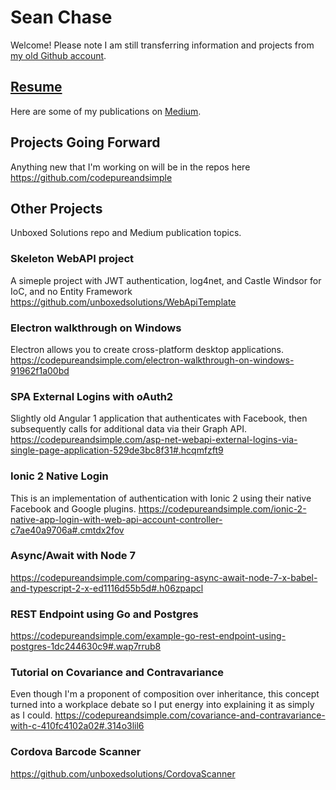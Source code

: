 # Sean Chase
Welcome! Please note I am still transferring information and projects from [my old Github account](https://github.com/unboxedsolutions). 

## [Resume](https://codepureandsimple.github.io/seanchase/resume.pdf)
Here are some of my publications on [Medium](https://codepureandsimple.com/).

## Projects Going Forward
Anything new that I'm working on will be in the repos here https://github.com/codepureandsimple

## Other Projects
Unboxed Solutions repo and Medium publication topics.

### Skeleton WebAPI project 
A simeple project with JWT authentication, log4net, and Castle Windsor for IoC, and no Entity Framework https://github.com/unboxedsolutions/WebApiTemplate

### Electron walkthrough on Windows
Electron allows you to create cross-platform desktop applications.
https://codepureandsimple.com/electron-walkthrough-on-windows-91962f1a00bd

### SPA External Logins with oAuth2
Slightly old Angular 1 application that authenticates with Facebook, then subsequently calls for additional data via their Graph API. https://codepureandsimple.com/asp-net-webapi-external-logins-via-single-page-application-529de3bc8f31#.hcqmfzft9

### Ionic 2 Native Login
This is an implementation of authentication with Ionic 2 using their native Facebook and Google plugins. https://codepureandsimple.com/ionic-2-native-app-login-with-web-api-account-controller-c7ae40a9706a#.cmtdx2fov

### Async/Await with Node 7
https://codepureandsimple.com/comparing-async-await-node-7-x-babel-and-typescript-2-x-ed1116d55b5d#.h06zpapcl

### REST Endpoint using Go and Postgres
https://codepureandsimple.com/example-go-rest-endpoint-using-postgres-1dc244630c9#.wap7rrub8

### Tutorial on Covariance and Contravariance
Even though I'm a proponent of composition over inheritance, this concept turned into a workplace debate so I put energy into explaining it as simply as I could. https://codepureandsimple.com/covariance-and-contravariance-with-c-410fc4102a02#.314o3lil6

### Cordova Barcode Scanner
https://github.com/unboxedsolutions/CordovaScanner
